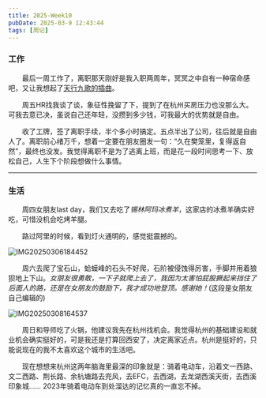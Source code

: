 ```yaml
---
title: 2025-Week10
pubDate: 2025-03-9 12:43:44
tags: [周记]
---
```


### 工作
&emsp;&emsp;最后一周工作了，离职那天刚好是我入职两周年，冥冥之中自有一种宿命感吧，又让我想起了[天行九歌的插曲](https://music.163.com/song?id=408280658&uct2=U2FsdGVkX1+iNw8k3/Ee3rnkn8EMt5XdYsj0W1/AShA=)。

&emsp;&emsp;周五HR找我谈了谈，象征性挽留了下，提到了在杭州买房压力也没那么大。可我去意已决，虽说自己还年轻，没攒到多少钱，可我最大的优势就是自由。

&emsp;&emsp;收了工牌，签了离职手续，半个多小时搞定。五点半出了公司，往后就是自由人了。离职前心绪万千，想着一定要在朋友圈发一句：“久在樊笼里，复得返自然”，最终也没发。我觉得离职不是为了逃离上班，而是花一段时间思考一下、放松自己，人生下个阶段想做什么事情。

---

### 生活
&emsp;&emsp;周四女朋友last day，我们又去吃了*锡林阿玛冰煮羊*，这家店的冰煮羊确实好吃，可惜没机会吃烤羊腿。

&emsp;&emsp;路过阿里的时候，看到灯火通明的，感觉挺震撼的。

![IMG20250306184452](https://raw.githubusercontent.com/AbyssPraise/DrawingBoard/main/image/IMG20250306184452.jpg)


&emsp;&emsp;周六去爬了宝石山，蛤蟆峰的石头不好爬，石阶被侵蚀得厉害，手脚并用着狼狈地上下山。*女朋友很勇敢，一下子就爬上去了，我因为太害怕屁股撅起来挡住了后面人的路，还是在女朋友的鼓励下，我才成功地登顶。感谢她！*(这段是女朋友自己编辑的)

![IMG20250308164537](https://raw.githubusercontent.com/AbyssPraise/DrawingBoard/main/image/IMG20250308164537.jpg)

&emsp;&emsp;周日和导师吃了火锅，他建议我先在杭州找机会。我觉得杭州的基础建设和就业机会确实挺好的，可是我还是打算回西安了，决定离家近点。杭州是挺好的，只能说现在的我不太喜欢这个城市的生活吧。

&emsp;&emsp;现在想想来杭州这两年脑海里最深的印象就是：骑着电动车，沿着文一西路、文二西路、荆长路、余杭塘路去兜风，去EFC，去西湖，去龙湖西溪天街，去西溪印象城…… 2023年骑着电动车到处溜达的记忆真的一直忘不掉。

<script src="https://giscus.app/client.js"
        data-repo="roc80/Blog"
        data-repo-id="R_kgDOO4NnfQ"
        data-category="Announcements"
        data-category-id="DIC_kwDOO4Nnfc4Ctshe"
        data-mapping="pathname"
        data-strict="1"
        data-reactions-enabled="1"
        data-emit-metadata="0"
        data-input-position="top"
        data-theme="preferred_color_scheme"
        data-lang="zh-CN"
        data-loading="lazy"
        crossorigin="anonymous"
        async>
</script>